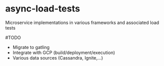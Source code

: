 # async-load-tests
Microservice implementations in various frameworks and associated load tests

#TODO
* Migrate to gatling
* Integrate with GCP (build/deployment/execution)
* Various data sources (Cassandra, Ignite,...)
